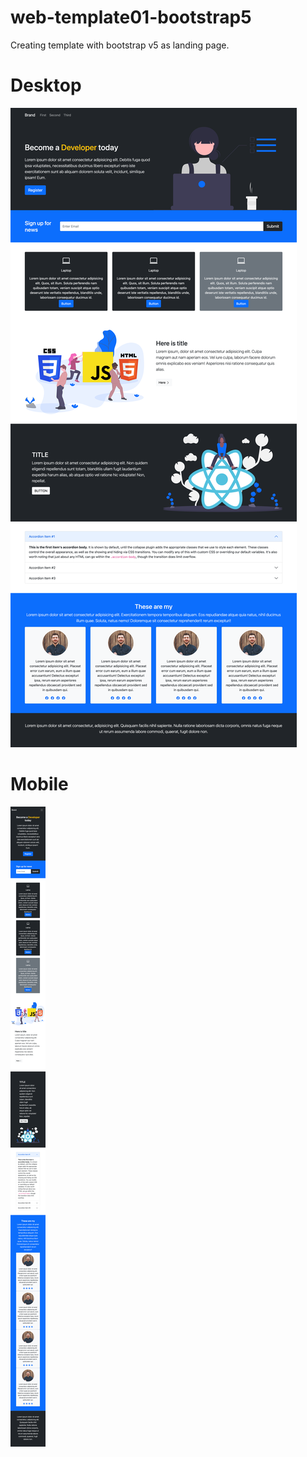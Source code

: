 # web-template01-bootstrap5
Creating template with bootstrap v5 as landing page.

# Desktop
![alt text](https://github.com/HaithamAlhaji/web-template01-bootstrap5/blob/main/.github/desktop.png?raw=true)

# Mobile
![alt text](https://github.com/HaithamAlhaji/web-template01-bootstrap5/blob/main/.github/mobile.png?raw=true)



